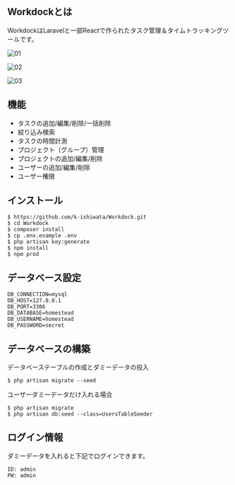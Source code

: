 ## Workdockとは

WorkdockはLaravelと一部Reactで作られたタスク管理＆タイムトラッキングツールです。

![01](https://user-images.githubusercontent.com/1312692/61922718-5eb21980-af9c-11e9-9287-8b4434e920d3.png)

![02](https://user-images.githubusercontent.com/1312692/61922736-72f61680-af9c-11e9-9492-a96915a2f434.png)

![03](https://user-images.githubusercontent.com/1312692/61922739-77223400-af9c-11e9-9315-9fe487119fca.png)

## 機能

* タスクの追加/編集/削除/一括削除
* 絞り込み検索
* タスクの時間計測
* プロジェクト（グループ）管理
* プロジェクトの追加/編集/削除
* ユーザーの追加/編集/削除
* ユーザー権限

## インストール

    $ https://github.com/k-ishiwata/Workdock.git
    $ cd Workdock
    $ composer install
    $ cp .env.example .env
    $ php artisan key:generate
    $ npm install
    $ npm prod

## データベース設定

    DB_CONNECTION=mysql
    DB_HOST=127.0.0.1
    DB_PORT=3306
    DB_DATABASE=homestead
    DB_USERNAME=homestead
    DB_PASSWORD=secret

## データベースの構築 

データベーステーブルの作成とダミーデータの投入

    $ php artisan migrate --seed    
    
ユーザーダミーデータだけ入れる場合

    $ php artisan migrate
    $ php artisan db:seed --class=UsersTableSeeder
    
## ログイン情報

ダミーデータを入れると下記でログインできます。

    ID: admin
    PW: admin
